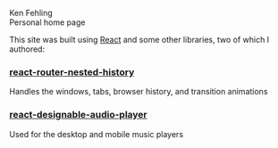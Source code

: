 Ken Fehling<br>
Personal home page

This site was built using [React](https://facebook.github.io/react) and
some other libraries, two of which I authored:

### [react-router-nested-history](https://github.com/kenfehling/react-router-nested-history)
Handles the windows, tabs, browser history, and transition animations


### [react-designable-audio-player](https://github.com/kenfehling/react-designable-audio-player)
Used for the desktop and mobile music players